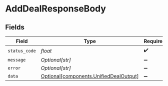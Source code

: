 # AddDealResponseBody


## Fields

| Field                                                                                  | Type                                                                                   | Required                                                                               | Description                                                                            |
| -------------------------------------------------------------------------------------- | -------------------------------------------------------------------------------------- | -------------------------------------------------------------------------------------- | -------------------------------------------------------------------------------------- |
| `status_code`                                                                          | *float*                                                                                | :heavy_check_mark:                                                                     | N/A                                                                                    |
| `message`                                                                              | *Optional[str]*                                                                        | :heavy_minus_sign:                                                                     | N/A                                                                                    |
| `error`                                                                                | *Optional[str]*                                                                        | :heavy_minus_sign:                                                                     | N/A                                                                                    |
| `data`                                                                                 | [Optional[components.UnifiedDealOutput]](../../models/components/unifieddealoutput.md) | :heavy_minus_sign:                                                                     | N/A                                                                                    |